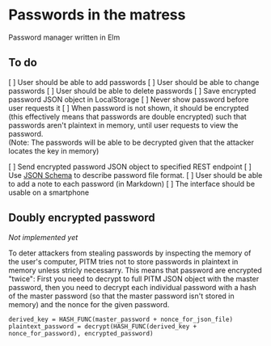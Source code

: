 Passwords in the matress
========================
Password manager written in Elm

To do
-----
[ ] User should be able to add passwords
[ ] User should be able to change passwords
[ ] User should be able to delete passwords
[ ] Save encrypted password JSON object in LocalStorage
[ ] Never show password before user requests it
[ ] When password is not shown, it should be encrypted (this effectively means that passwords are double encrypted)
    such that passwords aren't plaintext in memory, until user requests to view the password.  
    (Note: The passwords will be able to be decrypted given that the attacker locates the key in memory)
    
[ ] Send encrypted password JSON object to specified REST endpoint
[ ] Use [JSON Schema](http://json-schema.org/) to describe password file format.
[ ] User should be able to add a note to each password (in Markdown)
[ ] The interface should be usable on a smartphone


Doubly encrypted password
-------------------------
_Not implemented yet_

To deter attackers from stealing passwords by inspecting the memory of the user's computer,
PITM tries not to store passwords in plaintext in memory unless stricly necessarry.
This means that password are encrypted "twice": First you need to decrypt to full PITM JSON object
with the master password, then you need to decrypt each individual password with a hash of the
master password (so that the master password isn't stored in memory) and the nonce for the given
password.

    derived_key = HASH_FUNC(master_password + nonce_for_json_file)
    plaintext_password = decrypt(HASH_FUNC(derived_key + nonce_for_password), encrypted_password)

